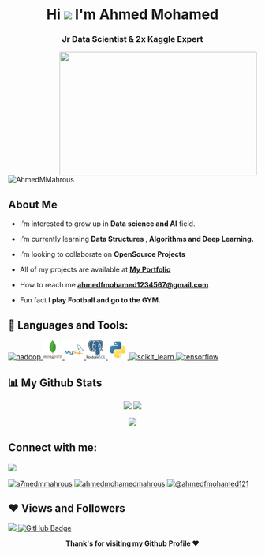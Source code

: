 

<h1 align="center">Hi <img src="https://raw.githubusercontent.com/MartinHeinz/MartinHeinz/master/wave.gif" width="30px"> 
  I'm Ahmed Mohamed</h1>
<h3 align="center"> Jr Data Scientist & 2x Kaggle Expert </h3>
<img align="right" height="250" width="400" src="https://media4.giphy.com/media/qgQUggAC3Pfv687qPC/giphy.gif?cid=ecf05e47vbic6p062m2eduqwskkfzj8niosfbmhhrzl2fo1v&amp;rid=giphy.gif&amp;ct=g" />


<p align="left"> <img src="https://komarev.com/ghpvc/?username=AhmedMMahrous&label=Profile%20views&color=0e75b6&style=flat" alt="AhmedMMahrous" /> </p>


##  About Me

-  I’m interested to grow up in **Data science and AI** field.

-  I’m currently learning **Data Structures , Algorithms and Deep Learning.**

-  I’m looking to collaborate on **OpenSource Projects**

-  All of my projects are available at **[My Portfolio](https://www.kaggle.com/ahmedmohamedmahrous)**

-  How to reach me **ahmedfmohamed1234567@gmail.com**

-  Fun fact **I play Football and go to the GYM.**

## 🚀 Languages and Tools:

<p align="left"> <a href="https://hadoop.apache.org/" target="_blank"> <img src="https://www.vectorlogo.zone/logos/apache_hadoop/apache_hadoop-icon.svg" alt="hadoop" width="40" height="40"/> </a> <a href="https://www.mongodb.com/" target="_blank"> <img src="https://raw.githubusercontent.com/devicons/devicon/master/icons/mongodb/mongodb-original-wordmark.svg" alt="mongodb" width="40" height="40"/> </a> <a href="https://www.mysql.com/" target="_blank"> <img src="https://raw.githubusercontent.com/devicons/devicon/master/icons/mysql/mysql-original-wordmark.svg" alt="mysql" width="40" height="40"/> </a> <a href="https://www.postgresql.org" target="_blank"> <img src="https://raw.githubusercontent.com/devicons/devicon/master/icons/postgresql/postgresql-original-wordmark.svg" alt="postgresql" width="40" height="40"/> </a> <a href="https://www.python.org" target="_blank"> <img src="https://raw.githubusercontent.com/devicons/devicon/master/icons/python/python-original.svg" alt="python" width="40" height="40"/> </a> <a href="https://scikit-learn.org/" target="_blank"> <img src="https://upload.wikimedia.org/wikipedia/commons/0/05/Scikit_learn_logo_small.svg" alt="scikit_learn" width="40" height="40"/> </a> <a href="https://www.tensorflow.org" target="_blank"> <img src="https://www.vectorlogo.zone/logos/tensorflow/tensorflow-icon.svg" alt="tensorflow" width="40" height="40"/> </a> </p>


## 📊 My Github Stats
<p align="center">
  <img width="48%" src="https://github-readme-stats.vercel.app/api?username=AhmedMMahrous&show_icons=true&theme=tokyonight" />
  <img width="48%" src="https://github-readme-streak-stats.herokuapp.com/?user=AhmedMMahrous&theme=tokyonight" />
</p>


<p align="center">
<img width="48%" src ="https://activity-graph.herokuapp.com/graph?username=AhmedMMahrous&bg_color=ffffff&color=0400ff&line=0400ff&point=03d3d&area=true&hide_border=true" >
    
</p>





## Connect with me:
<p align="left">

<a href = "https://www.linkedin.com/in/ahmed-mohamed-mahrous-19304517b/"><img align="center" src="https://img.icons8.com/fluent/48/000000/linkedin.png" /></a>
  <p>
<a href="https://twitter.com/a7medmmahrous" target="blank"><img align="center" src="https://raw.githubusercontent.com/rahuldkjain/github-profile-readme-generator/master/src/images/icons/Social/twitter.svg" alt="a7medmmahrous" height="30" width="40" /></a>
<a href="https://kaggle.com/ahmedmohamedmahrous" target="blank"><img align="center" src="https://raw.githubusercontent.com/rahuldkjain/github-profile-readme-generator/master/src/images/icons/Social/kaggle.svg" alt="ahmedmohamedmahrous" height="30" width="40" /></a>
<a href="https://www.hackerrank.com/ahmedfmohamed121" target="blank"><img align="center" src="https://raw.githubusercontent.com/rahuldkjain/github-profile-readme-generator/master/src/images/icons/Social/hackerrank.svg" alt="@ahmedfmohamed121" height="30" width="40" /></a>
</p>

</p>

## ❤ Views and Followers
<a href="https://github.com/Meghna-DAS/github-profile-views-counter">
    <img src="https://komarev.com/ghpvc/?username=AhmedMMahrous">
</a>
<a href="https://github.com/AhmedMMahrous?tab=followers"><img src="https://img.shields.io/github/followers/AhmedMMahrous?label=Followers&style=social" alt="GitHub Badge"></a>
<div align="center">
  
<b>Thank's for visiting my Github Profile ❤️</b>
</div>

